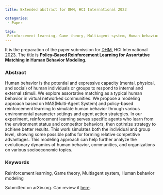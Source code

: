 ```yaml
---
title: Extended abstract for DHM, HCI International 2023

categories:
 - Paper

tags:
 Reinforcement learning, Game theory, Multiagent system, Human behavior modeling
---
```


It is the preparation of the paper submission for [DHM](https://2023.hci.international/dhm), HCI International 2023. 
The title is **Policy-Based Reinforcement Learning for Assortative Matching in Human Behavior Modeling**. 

<!--more-->

### Abstract
Human behavior is the potential and expressive capacity (mental, physical, and social) of human individuals or groups to respond to internal and external stimuli. We explore assortative matching as a typical human behavior in virtual networked communities. We propose a modeling approach based on MAS(Multi-Agent System) and policy-based reinforcement learning to simulate human behavior through various environmental parameter settings and agent action strategies. In our experiment, reinforcement learning serves specific agents who learn from the environment status and competitor behaviors, then optimize strategy to achieve better results. This work simulates both the individual and group level, showing some possible paths for forming relative competitive advantages. This modeling approach can help further analyze the evolutionary dynamics of human behavior, communities, and organizations on various socioeconomic topics.

### Keywords
Reinforcement learning, Game theory, Multiagent system, Human behavior modeling

Submitted on arXiv.org. Can review it [here](https://arxiv.org/submit/4587121/view).
